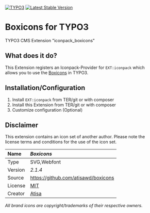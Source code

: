[![TYPO3](https://img.shields.io/badge/TYPO3-iconpack-%23f49700?style=for-the-badge)](https://extensions.typo3.org/extension/iconpack/)
[![Latest Stable Version](https://img.shields.io/packagist/v/quellenform/t3x-iconpack-boxicons?style=for-the-badge)](https://packagist.org/packages/quellenform/t3x-iconpack-boxicons)

# Boxicons for TYPO3

TYPO3 CMS Extension "iconpack_boxicons"


## What does it do?

This Extension registers an Iconpack-Provider for `EXT:iconpack` which allows you to use the [Boxicons](https://github.com/atisawd/boxicons) in TYPO3.


## Installation/Configuration

1. Install `EXT:iconpack` from TER/git or with composer
2. Install this Extension from TER/git or with composer
3. Customize configuration (Optional)


## Disclaimer

This extension contains an icon set of another author. Please note the license terms and conditions for the use of the icon set.

| Name    | *Boxicons*                                             |
| :------ | :----------------------------------------------------- |
| Type    | SVG,Webfont                                            |
| Version | *2.1.4*                                                |
| Source  | https://github.com/atisawd/boxicons                    |
| License | [MIT](http://opensource.org/licenses/mit-license.html) |
| Creator | [Atisa](https://boxicons.com/)                         |

*All brand icons are copyright/trademarks of their respective owners.*
